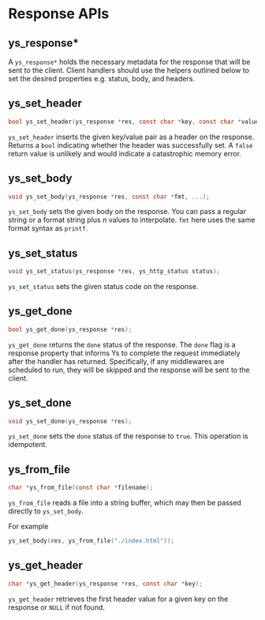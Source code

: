 # Response APIs

## ys_response*

A `ys_response*` holds the necessary metadata for the response that will be
sent to the client. Client handlers should use the helpers outlined below to set the desired properties e.g. status, body, and headers.

## ys_set_header

```c
bool ys_set_header(ys_response *res, const char *key, const char *value);
```

`ys_set_header` inserts the given key/value pair as a header on the response. Returns a `bool` indicating whether the header was successfully set. A `false` return value is unlikely and would indicate a catastrophic memory error.

## ys_set_body

```c
void ys_set_body(ys_response *res, const char *fmt, ...);
```

`ys_set_body` sets the given body on the response. You can pass a regular string or a format string plus *n* values to interpolate. `fmt` here uses the same format syntax as `printf`.

## ys_set_status

```c
void ys_set_status(ys_response *res, ys_http_status status);
```

`ys_set_status` sets the given status code on the response.

## ys_get_done

```c
bool ys_get_done(ys_response *res);
```

`ys_get_done` returns the `done` status of the response. The `done` flag is a response property that informs Ys to complete the request immediately after the handler has returned. Specifically, if any middlewares are scheduled to run, they will be skipped and the response will be sent to the client.


## ys_set_done

```c
void ys_set_done(ys_response *res);
```

`ys_set_done` sets the `done` status of the response to `true`. This operation is
idempotent.


## ys_from_file

```c
char *ys_from_file(const char *filename);
```

`ys_from_file` reads a file into a string buffer, which may then be passed
directly to `ys_set_body`.

For example

```c
ys_set_body(res, ys_from_file("./index.html"));
```

## ys_get_header

```c
char *ys_get_header(ys_response *res, const char *key);
```

`ys_get_header` retrieves the first header value for a given key on
the response or `NULL` if not found.

